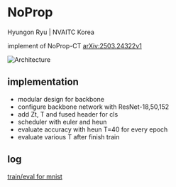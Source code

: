 # NoProp
Hyungon Ryu | NVAITC Korea

implement of NoProp-CT [arXiv:2503.24322v1](https://arxiv.org/html/2503.24322v1)

![Architecture](https://arxiv.org/html/2503.24322v1/extracted/6324620/plots/Noprop_clear.png)
## implementation  
- modular design for backbone 
- configure backbone network with ResNet-18,50,152
- add Zt, T and fused header for cls
- scheduler with euler and heun
- evaluate accuracy with heun T=40 for every epoch
- evaluate various T after finish train

## log 
[train/eval for mnist](log01.md)
 
